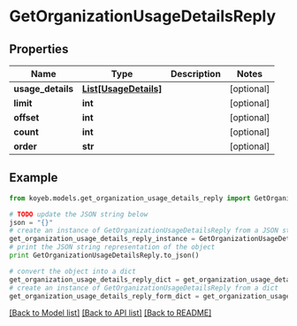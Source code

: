 # GetOrganizationUsageDetailsReply


## Properties
Name | Type | Description | Notes
------------ | ------------- | ------------- | -------------
**usage_details** | [**List[UsageDetails]**](UsageDetails.md) |  | [optional] 
**limit** | **int** |  | [optional] 
**offset** | **int** |  | [optional] 
**count** | **int** |  | [optional] 
**order** | **str** |  | [optional] 

## Example

```python
from koyeb.models.get_organization_usage_details_reply import GetOrganizationUsageDetailsReply

# TODO update the JSON string below
json = "{}"
# create an instance of GetOrganizationUsageDetailsReply from a JSON string
get_organization_usage_details_reply_instance = GetOrganizationUsageDetailsReply.from_json(json)
# print the JSON string representation of the object
print GetOrganizationUsageDetailsReply.to_json()

# convert the object into a dict
get_organization_usage_details_reply_dict = get_organization_usage_details_reply_instance.to_dict()
# create an instance of GetOrganizationUsageDetailsReply from a dict
get_organization_usage_details_reply_form_dict = get_organization_usage_details_reply.from_dict(get_organization_usage_details_reply_dict)
```
[[Back to Model list]](../README.md#documentation-for-models) [[Back to API list]](../README.md#documentation-for-api-endpoints) [[Back to README]](../README.md)


